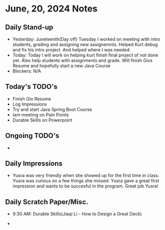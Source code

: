 # June, 20, 2024 Notes



## Daily Stand-up

* Yesterday: Juneteenth(Day off) Tuesday I worked on meeting with intro students, grading and assigning new assignemnts. Helped Kurt debug and fix his intro project. And helped where I was needed 
* Today: Today I will work on helping kurt finish final project of not done yet. Also help students with assignments and grade. Will finish Gios Resume and hopefully start a new Java Course 
* Blockers: N/A

## Today's TODO's
 - Finish Gio Resume
 - Log Impressions
 - Try and start Java Spring Boot Course
 - Iam meeting on Pain Points 
 - Durable Skills on Powerpoint


## Ongoing TODO's
- 




## Daily Impressions
- Yusra was very friendly when she showed up for the first time in class. Yusra was curious on a few things she missed. Yusra gave a great first impression and wants to be succesful in the program. Great job Yusra!



## Daily Scratch Paper/Misc. 
- 9:30 AM: Durable Skills(Jiaqi Li - How to Design a Great Deck)
* 